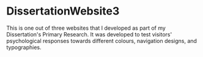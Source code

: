 # DissertationWebsite3
This is one out of three websites that I developed as part of my Dissertation's Primary Research. It was developed to test visitors' psychological responses towards different colours, navigation designs, and typographies.
